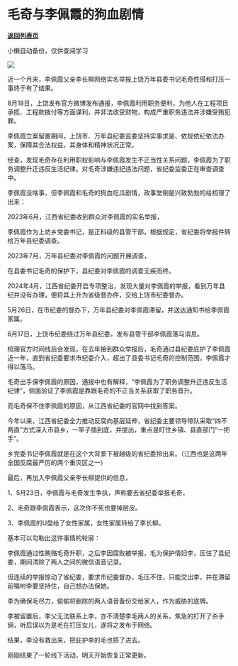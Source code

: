 # 毛奇与李佩霞的狗血剧情

[**返回列表页**](/gzh/政事堂2019)

小懒自动备份，仅供查阅学习

![](https://mmbiz.qpic.cn/mmbiz_jpg/rxhS23yu8cMKJINnTnswndElJItGpLxDM2svHr9Zmk0H0MF3GvJcsCrwI2EpDT1s3VgbpE85zaNyREoYicMT1aA/640?wx_fmt=jpeg&from;=appmsg)

近一个月来，李佩霞父亲李长柳网络实名举报上饶万年县委书记毛奇性侵和打压一事终于有了结果。  

8月18日，上饶发布官方微博发布通报，李佩霞利用职务便利，为他人在工程项目承揽、工程款拨付等方面谋利，并非法收受财物，构成严重职务违法并涉嫌受贿犯罪。

李佩霞立案留置期间，上饶市、万年县纪委监委坚持实事求是、依规依纪依法办案，保障其合法权益，其身体和精神状况正常。

经查，发现毛奇存在利用职权影响与李佩霞发生不正当性关系问题，李佩霞为了职务调整升迁违反生活纪律。对毛奇涉嫌违纪违法问题，省纪委监委正在审查调查中。

李佩霞没啥事，但李佩霞和毛奇的狗血吃瓜剧情，政事堂倒是兴致勃勃的给梳理了出来：

2023年6月，江西省纪委收到群众对李佩霞的实名举报，

李佩霞作为上坊乡党委书记，是正科级的县管干部，根据规定，省纪委将举报件转给万年县纪委调查。  

2023年7月，万年县纪委对李佩霞的问题开展调查，

在县委书记毛奇的保护下，县纪委对李佩霞的调查无疾而终。

2024年4月，江西省纪委开启专项整治，发现大量对李佩霞的举报，看到万年县纪并没有办理，便将其上升为省级督办件，交给上饶市纪委督办。

5月26日，在市纪委的督办下，万年县纪委对李佩霞滞留，并送达通知书给李佩霞家属。

6月17日，上饶市纪委绕过万年县纪委，发布县管干部李佩霞落马消息。

梳理官方时间线后会发现，在去年接到群众举报后，毛奇通过县纪委庇护了李佩霞近一年，直到省纪委要求市纪委介入，超出了县委书记毛奇的控制范围，李佩霞才得以落马。

毛奇出手保李佩霞的原因，通报中也有解释，“李佩霞为了职务调整升迁违反生活纪律”，侧面验证了李佩霞是靠跟毛奇的不正当关系获取了职务晋升。

而毛奇保不住李佩霞的原因，从江西省纪委的官网中找到答案。

今年以来，江西省纪委全力推动反腐向基层延伸，省纪委主要领导带队采取“四不两直”方式深入市县乡，一竿子插到底，并提出，重点是盯住乡镇、县直部门“一把手”。  

乡党委书记李佩霞就是在这个大背景下被越级的省纪委拎出来。（江西也是这两年全国反腐最严厉的两个重灾区之一）

最后，再加入李佩霞父亲李长柳提供的信息，  

1、5月23日，李佩霞与毛奇发生争执，声称要去省纪委举报毛奇，

2、毛奇跟李佩霞表示，这次你不死也要掉层皮。

3、李佩霞的U盘给了女性家属，女性家属转给了李长柳。  

基本可以勾勒出这件事情的轮廓：

李佩霞通过性贿赂毛奇升职，之后李因腐败被举报，毛为保护情妇李，压住了县纪委，期间清除了两人之间的微信语音记录。

但连续的举报惊动了省纪委，要求市纪委督办，毛压不住，只能交出李，并在滞留前嘱咐李要坚持住，自己想办法保她。

李为确保毛尽力，偷偷将删除的两人语音备份交给家人，作为威胁的底牌。

李被留置后，李父无法联系上李，亦不清楚李毛两人的关系，焦急的打开了杀手锏，听后误以为是毛在打压女儿，遂将之发布于网络。

结果，李没有救出来，把庇护李的毛也搭了进去。

  
刚刚结束了一轮线下活动，明天开始恢复正常更新。

